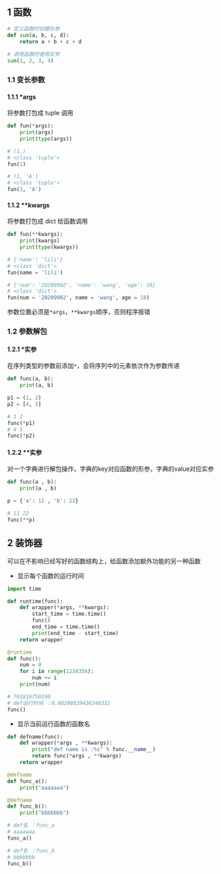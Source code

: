 <!--
 * @Description: 
 * @Version: 1.0
 * @Author: DaLao
 * @Email: dalao_li@163.com
 * @Date: 2021-12-18 21:00:48
 * @LastEditors: DaLao
 * @LastEditTime: 2022-05-11 20:34:29
-->

## 1 函数


```py
# 定义函数时创建形参
def sum(a, b, c, d):
    return a + b + c + d
  
# 调用函数时使用实参
sum(1, 2, 3, 4)
```



### 1.1 变长参数


#### 1.1.1 *args


将参数打包成 tuple 调用

```py
def fun(*args):
    print(args)
    print(type(args))

# (1,)
# <class 'tuple'>
fun(1)

# (1, 'A')
# <class 'tuple'>
fun(1, 'A')
```



#### 1.1.2 **kwargs


将参数打包成 dict 给函数调用

```py
def fun(**kwargs):
    print(kwargs)
    print(type(kwargs))

# {'name': 'lili'}
# <class 'dict'>
fun(name = 'lili')

# {'num': '20209902', 'name': 'wang', 'age': 18}
# <class 'dict'>
fun(num = '20209902', name = 'wang', age = 18)
```

参数位置必须是`*args`，`**kwargs`顺序，否则程序报错



### 1.2 参数解包



#### 1.2.1 *实参


在序列类型的参数前添加`*`，会将序列中的元素依次作为参数传递

```py
def func(a, b):
    print(a, b)

p1 = (1, 2)
p2 = [4, 5]

# 1 2
func(*p1)
# 4 5
func(*p2)
```



#### 1.2.2 **实参


对一个字典进行解包操作，字典的key对应函数的形参，字典的value对应实参

```py
def func(a , b):
    print(a , b)

p = {'a': 11 , 'b': 22}

# 11 22
func(**p)
```



## 2 装饰器


可以在不影响已经写好的函数结构上，给函数添加额外功能的另一种函数


- 显示每个函数的运行时间

```py
import time

def runtime(func):
    def wrapper(*args, **kwargs):
        start_time = time.time()
        func()
        end_time = time.time()
        print(end_time - start_time)
    return wrapper

@runtime
def func():
    num = 0
    for i in range(1234356):
        num += i
    print(num)

# 761816750190
# def运行时间 ：0.08298039436340332
func()
```


- 显示当前运行函数的函数名

```py
def defname(func):
    def wrapper(*args , **kwargs):
        print("def name is :%s" % func.__name__)
        return func(*args , **kwargs)
    return wrapper

@defname
def func_a():
    print("aaaaaaa")

@defname
def func_b():
    print("bbbbbbb")

# def名 ：func_a
# aaaaaaa
func_a()

# def名 ：func_b
# bbbbbbb
func_b()
```